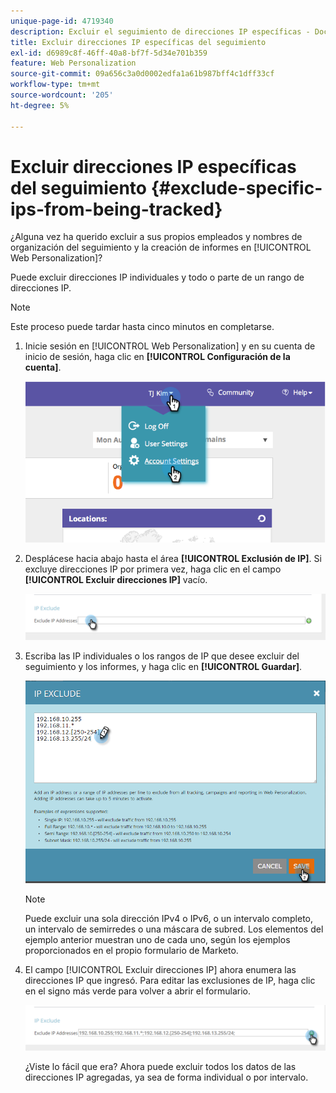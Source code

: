```yaml
---
unique-page-id: 4719340
description: Excluir el seguimiento de direcciones IP específicas - Documentos de Marketo - Documentación del producto
title: Excluir direcciones IP específicas del seguimiento
exl-id: d6989c8f-46ff-40a8-bf7f-5d34e701b359
feature: Web Personalization
source-git-commit: 09a656c3a0d0002edfa1a61b987bff4c1dff33cf
workflow-type: tm+mt
source-wordcount: '205'
ht-degree: 5%

---
```


# Excluir direcciones IP específicas del seguimiento {#exclude-specific-ips-from-being-tracked}

¿Alguna vez ha querido excluir a sus propios empleados y nombres de organización del seguimiento y la creación de informes en [!UICONTROL Web Personalization]?

Puede excluir direcciones IP individuales y todo o parte de un rango de direcciones IP.

>[!NOTE]
>
>Este proceso puede tardar hasta cinco minutos en completarse.

1. Inicie sesión en [!UICONTROL Web Personalization] y en su cuenta de inicio de sesión, haga clic en **[!UICONTROL Configuración de la cuenta]**.

   ![](assets/image2014-11-19-19-3a25-3a41.png)

1. Desplácese hacia abajo hasta el área **[!UICONTROL Exclusión de IP]**. Si excluye direcciones IP por primera vez, haga clic en el campo **[!UICONTROL Excluir direcciones IP]** vacío.

   ![](assets/image2016-11-4-10-3a27-3a1.png)

1. Escriba las IP individuales o los rangos de IP que desee excluir del seguimiento y los informes, y haga clic en **[!UICONTROL Guardar]**.

   ![](assets/exclude-ips-form-hands.png)

   >[!NOTE]
   >
   >Puede excluir una sola dirección IPv4 o IPv6, o un intervalo completo, un intervalo de semirredes o una máscara de subred. Los elementos del ejemplo anterior muestran uno de cada uno, según los ejemplos proporcionados en el propio formulario de Marketo.

1. El campo [!UICONTROL Excluir direcciones IP] ahora enumera las direcciones IP que ingresó. Para editar las exclusiones de IP, haga clic en el signo más verde para volver a abrir el formulario.

   ![](assets/exclude-ips-after.png)

   ¿Viste lo fácil que era? Ahora puede excluir todos los datos de las direcciones IP agregadas, ya sea de forma individual o por intervalo.
